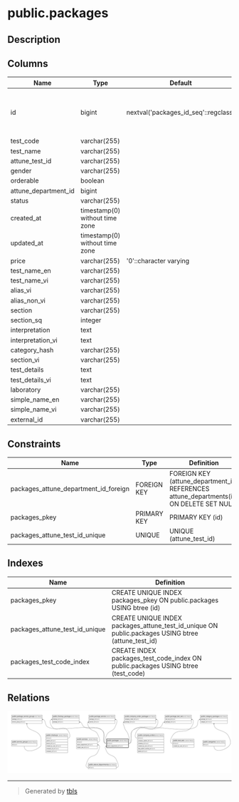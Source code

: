 # public.packages

## Description

## Columns

| Name                 | Type                           | Default                              | Nullable | Children                                                                                                                                                                                                                                                                                                                                            | Parents                                                   |
| -------------------- | ------------------------------ | ------------------------------------ | -------- | --------------------------------------------------------------------------------------------------------------------------------------------------------------------------------------------------------------------------------------------------------------------------------------------------------------------------------------------------- | --------------------------------------------------------- |
| id                   | bigint                         | nextval('packages_id_seq'::regclass) | false    | [public.package_service](public.package_service.md) [public.package_service_group](public.package_service_group.md) [public.checkup_package](public.checkup_package.md) [public.company_order_package](public.company_order_package.md) [public.package_test_set](public.package_test_set.md) [public.category_package](public.category_package.md) |                                                           |
| test_code            | varchar(255)                   |                                      | false    |                                                                                                                                                                                                                                                                                                                                                     |                                                           |
| test_name            | varchar(255)                   |                                      | false    |                                                                                                                                                                                                                                                                                                                                                     |                                                           |
| attune_test_id       | varchar(255)                   |                                      | true     |                                                                                                                                                                                                                                                                                                                                                     |                                                           |
| gender               | varchar(255)                   |                                      | false    |                                                                                                                                                                                                                                                                                                                                                     |                                                           |
| orderable            | boolean                        |                                      | false    |                                                                                                                                                                                                                                                                                                                                                     |                                                           |
| attune_department_id | bigint                         |                                      | true     |                                                                                                                                                                                                                                                                                                                                                     | [public.attune_departments](public.attune_departments.md) |
| status               | varchar(255)                   |                                      | false    |                                                                                                                                                                                                                                                                                                                                                     |                                                           |
| created_at           | timestamp(0) without time zone |                                      | true     |                                                                                                                                                                                                                                                                                                                                                     |                                                           |
| updated_at           | timestamp(0) without time zone |                                      | true     |                                                                                                                                                                                                                                                                                                                                                     |                                                           |
| price                | varchar(255)                   | '0'::character varying               | true     |                                                                                                                                                                                                                                                                                                                                                     |                                                           |
| test_name_en         | varchar(255)                   |                                      | true     |                                                                                                                                                                                                                                                                                                                                                     |                                                           |
| test_name_vi         | varchar(255)                   |                                      | true     |                                                                                                                                                                                                                                                                                                                                                     |                                                           |
| alias_vi             | varchar(255)                   |                                      | true     |                                                                                                                                                                                                                                                                                                                                                     |                                                           |
| alias_non_vi         | varchar(255)                   |                                      | true     |                                                                                                                                                                                                                                                                                                                                                     |                                                           |
| section              | varchar(255)                   |                                      | true     |                                                                                                                                                                                                                                                                                                                                                     |                                                           |
| section_sq           | integer                        |                                      | true     |                                                                                                                                                                                                                                                                                                                                                     |                                                           |
| interpretation       | text                           |                                      | true     |                                                                                                                                                                                                                                                                                                                                                     |                                                           |
| interpretation_vi    | text                           |                                      | true     |                                                                                                                                                                                                                                                                                                                                                     |                                                           |
| category_hash        | varchar(255)                   |                                      | true     |                                                                                                                                                                                                                                                                                                                                                     |                                                           |
| section_vi           | varchar(255)                   |                                      | true     |                                                                                                                                                                                                                                                                                                                                                     |                                                           |
| test_details         | text                           |                                      | true     |                                                                                                                                                                                                                                                                                                                                                     |                                                           |
| test_details_vi      | text                           |                                      | true     |                                                                                                                                                                                                                                                                                                                                                     |                                                           |
| laboratory           | varchar(255)                   |                                      | true     |                                                                                                                                                                                                                                                                                                                                                     |                                                           |
| simple_name_en       | varchar(255)                   |                                      | true     |                                                                                                                                                                                                                                                                                                                                                     |                                                           |
| simple_name_vi       | varchar(255)                   |                                      | true     |                                                                                                                                                                                                                                                                                                                                                     |                                                           |
| external_id          | varchar(255)                   |                                      | true     |                                                                                                                                                                                                                                                                                                                                                     |                                                           |

## Constraints

| Name                                  | Type        | Definition                                                                              |
| ------------------------------------- | ----------- | --------------------------------------------------------------------------------------- |
| packages_attune_department_id_foreign | FOREIGN KEY | FOREIGN KEY (attune_department_id) REFERENCES attune_departments(id) ON DELETE SET NULL |
| packages_pkey                         | PRIMARY KEY | PRIMARY KEY (id)                                                                        |
| packages_attune_test_id_unique        | UNIQUE      | UNIQUE (attune_test_id)                                                                 |

## Indexes

| Name                           | Definition                                                                                         |
| ------------------------------ | -------------------------------------------------------------------------------------------------- |
| packages_pkey                  | CREATE UNIQUE INDEX packages_pkey ON public.packages USING btree (id)                              |
| packages_attune_test_id_unique | CREATE UNIQUE INDEX packages_attune_test_id_unique ON public.packages USING btree (attune_test_id) |
| packages_test_code_index       | CREATE INDEX packages_test_code_index ON public.packages USING btree (test_code)                   |

## Relations

![er](public.packages.svg)

---

> Generated by [tbls](https://github.com/k1LoW/tbls)

